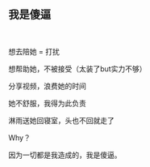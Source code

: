 <br><br><br><br>

## 我是傻逼

<br>

想去陪她 = 打扰

想帮助她，不被接受（太装了but实力不够）

分享视频，浪费她的时间

她不舒服，我得为此负责

淋雨送她回寝室，头也不回就走了

Why？

因为一切都是我造成的，我是傻逼。
